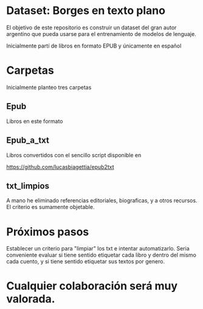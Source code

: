 # Dataset: Borges en texto plano
El objetivo de este repositorio es construir un dataset del gran autor argentino que pueda usarse para el entrenamiento de modelos de lenguaje.

Inicialmente partí de libros en formato EPUB y únicamente en español

# Carpetas

Inicialmente planteo tres carpetas

## Epub
Libros en este formato

## Epub_a_txt
Libros convertidos con el sencillo script disponible en 

https://github.com/lucasbiagettia/epub2txt

## txt_limpios
A mano he eliminado referencias editoriales, biograficas, y a otros recursos.
El criterio es sumamente objetable.

# Próximos pasos
Establecer un criterio para "limpiar" los txt e intentar automatizarlo. Seria conveniente evaluar si tiene sentido etiquetar cada libro y dentro del mismo cada cuento, y si tiene sentido etiquetar sus textos por genero.

# Cualquier colaboración será muy valorada.